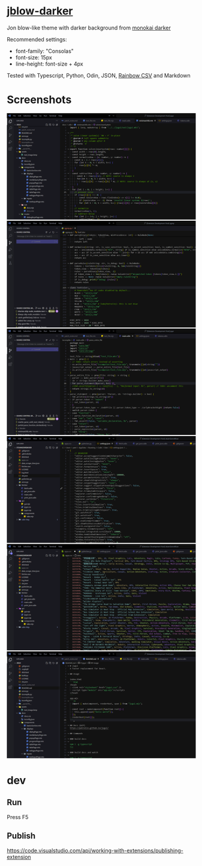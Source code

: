 # [jblow-darker](https://github.com/Patrolin/jblow-darker)
Jon blow-like theme with darker background from [monokai darker](https://github.com/eser/vscode-one-dark-pro-monokai-darker)

Recommended settings:
- font-family: "Consolas"
- font-size: 15px
- line-height: font-size + 4px

Tested with Typescript, Python, Odin, JSON, [Rainbow CSV](https://marketplace.visualstudio.com/items?itemName=mechatroner.rainbow-csv) and Markdown

# Screenshots
![Typescript](assets/screenshots/01_typescript_cropped.png "Typescript")
![Python](assets/screenshots/02_python_cropped.png "Python")
![Odin](assets/screenshots/03_odin_cropped.png "Odin")
![JSON](assets/screenshots/04_json_cropped.png "JSON")
![Rainbow CSV](assets/screenshots/05_csv_cropped.png "Rainbow CSV")
![Markdown](assets/screenshots/06_markdown_cropped.png "Markdown")

# dev

## Run
Press F5

## Publish
https://code.visualstudio.com/api/working-with-extensions/publishing-extension
